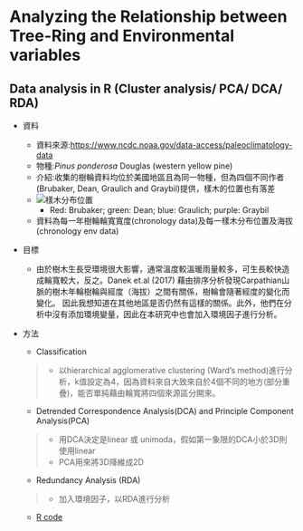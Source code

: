 # Analyzing the Relationship between Tree-Ring and Environmental variables
## Data analysis in R (Cluster analysis/ PCA/ DCA/ RDA)
 * 資料
    * 資料來源:<https://www.ncdc.noaa.gov/data-access/paleoclimatology-data>
    * 物種:*Pinus ponderosa* Douglas (western yellow pine)
    * 介紹:收集的樹輪資料均位於美國地區且為同一物種，但為四個不同作者(Brubaker, Dean, Graulich and Graybil)提供，樣木的位置也有落差
    * ![樣木分布位置]()
       * Red: Brubaker; green: Dean; blue: Graulich; purple: Graybil
    * 資料為每一年樹輪輪寬寬度(chronology data)及每一樣木分布位置及海拔(chronology env data)
 * 目標
    * 由於樹木生長受環境很大影響，通常溫度較溫暖雨量較多，可生長較快造成輪寬較大，反之。Danek et.al (2017) 藉由排序分析發現Carpathian山脈的樹木年輪樹輪與經度（海拔）之間有關係，樹輪會隨著經度的變化而變化。  因此我想知道在其他地區是否仍然有這樣的關係。此外，他們在分析中沒有添加環境變量，因此在本研究中也會加入環境因子進行分析。
    

 * 方法
    * Classification
    > - 以hierarchical agglomerative clustering (Ward’s method)進行分析，k值設定為4，因為資料來自大致來自於4個不同的地方(部分重疊)，能否單純藉由輪寬將四個來源區分開來。
    * Detrended Correspondence Analysis(DCA) and Principle Component Analysis(PCA)
    > -  用DCA決定是linear 或 unimoda，假如第一象限的DCA小於3D則使用linear
    > -  PCA用來將3D降維成2D
    * Redundancy Analysis (RDA)
    > - 加入環境因子，以RDA進行分析
    * [R code]()
